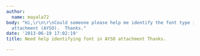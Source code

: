 ```yaml
---
author:
  name: mayala72
body: "Hi,\r\n\r\nCould someone please help me identify the font type in the following
  attachment (AYSO).  Thanks."
date: '2013-06-19 17:02:19'
title: Need help identifying font in AYSO attachment Thanks.

---
```

